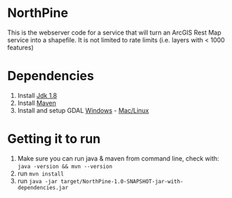 # NorthPine

This is the webserver code for a service that will turn an ArcGIS Rest Map service into a shapefile. It is not limited to rate limits (i.e. layers with < 1000 features)

# Dependencies
1. Install [Jdk 1.8](http://www.oracle.com/technetwork/java/javase/downloads/jdk8-downloads-2133151.html) 
2. Install [Maven](https://maven.apache.org/download.cgi)
3. Install and setup GDAL [Windows](http://sandbox.idre.ucla.edu/sandbox/tutorials/installing-gdal-for-windows) - [Mac/Linux](https://www.mapbox.com/tilemill/docs/guides/gdal/)

# Getting it to run
1. Make sure you can run java & maven from command line, check with: 
````java -version && mvn --version````
2. run `mvn install`
3. run `java -jar target/NorthPine-1.0-SNAPSHOT-jar-with-dependencies.jar`

